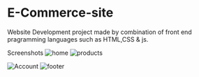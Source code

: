 # E-Commerce-site

Website Development project made by combination of front end pragramming languages such as HTML,CSS & js.

Screenshots
![home](https://user-images.githubusercontent.com/69798163/166646329-13f1f861-9135-439d-a8a5-14f4d2697729.PNG)
![products](https://user-images.githubusercontent.com/69798163/166646349-410c205b-565c-449f-b7ba-b30a936ffb9d.PNG)

![Account](https://user-images.githubusercontent.com/69798163/166646358-81baffe3-add4-4f0a-ac7d-fa3b777540ff.PNG)
![footer](https://user-images.githubusercontent.com/69798163/166646374-b48d921a-d9e3-4c0b-82c5-b3c3fb1a5d69.PNG)
